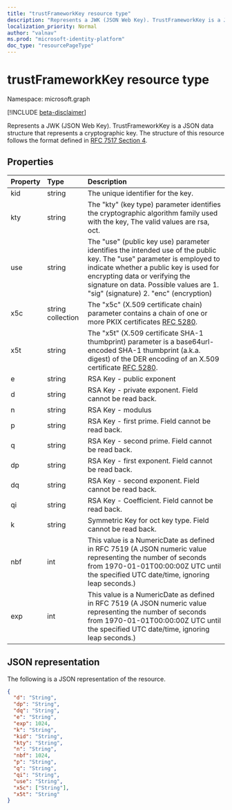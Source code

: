 ```yaml
---
title: "trustFrameworkKey resource type"
description: "Represents a JWK (JSON Web Key). TrustFrameworkKey is a JSON data structure that represents a cryptographic key. The structure of this resource follows the format defined in RFC 7517 Section 4."
localization_priority: Normal
author: "valnav"
ms.prod: "microsoft-identity-platform"
doc_type: "resourcePageType"
---
```


# trustFrameworkKey resource type

Namespace: microsoft.graph

[!INCLUDE [beta-disclaimer](../../includes/beta-disclaimer.md)]

Represents a JWK (JSON Web Key). TrustFrameworkKey is a JSON data structure that represents a cryptographic key. The structure of this resource follows the format defined in [RFC 7517 Section 4](https://tools.ietf.org/html/rfc7517#section-4).

## Properties

| Property     | Type        | Description |
|:-------------|:------------|:------------|
| kid | string | The unique identifier for the key.   |
| kty | string | The "kty" (key type) parameter identifies the cryptographic algorithm family used with the key, The valid values are rsa, oct. |
| use | string | The "use" (public key use) parameter identifies the intended use of the public key.  The "use" parameter is employed to indicate whether a public key is used for encrypting data or verifying the signature on data. Possible values are    1. "sig" (signature)    2.  "enc" (encryption)   |
| x5c | string collection | The "x5c" (X.509 certificate chain) parameter contains a chain of one or more PKIX certificates [RFC 5280](https://tools.ietf.org/html/rfc5280). |
| x5t | string | The "x5t" (X.509 certificate SHA-1 thumbprint) parameter is a base64url-encoded SHA-1 thumbprint (a.k.a. digest) of the DER encoding of an X.509 certificate [RFC 5280](https://tools.ietf.org/html/rfc5280). |
| e | string | RSA Key - public exponent |
| d| string | RSA Key - private exponent. Field cannot be read back. |
| n | string | RSA Key - modulus |
| p | string | RSA Key - first prime. Field cannot be read back. |
| q | string | RSA Key - second prime. Field cannot be read back. |
| dp | string | RSA Key - first exponent. Field cannot be read back. |
| dq | string | RSA Key - second exponent. Field cannot be read back. |
| qi | string | RSA Key - Coefficient. Field cannot be read back. |
| k | string | Symmetric Key for oct key type. Field cannot be read back.   |
| nbf | int | This value is a NumericDate as defined in RFC 7519 (A JSON numeric value representing the number of seconds from 1970-01-01T00:00:00Z UTC until the specified UTC date/time, ignoring leap seconds.) |
| exp | int | This value is a NumericDate as defined in RFC 7519 (A JSON numeric value representing the number of seconds from 1970-01-01T00:00:00Z UTC until the specified UTC date/time, ignoring leap seconds.) |



## JSON representation

The following is a JSON representation of the resource.

<!-- {
  "blockType": "resource",
  "optionalProperties": [

  ],
  "@odata.type": "microsoft.graph.trustFrameworkKey",
  "baseType": null
}-->

```json
{
  "d": "String",
  "dp": "String",
  "dq": "String",
  "e": "String",
  "exp": 1024,
  "k": "String",
  "kid": "String",
  "kty": "String",
  "n": "String",
  "nbf": 1024,
  "p": "String",
  "q": "String",
  "qi": "String",
  "use": "String",
  "x5c": ["String"],
  "x5t": "String"
}
```

<!-- uuid: 16cd6b66-4b1a-43a1-adaf-3a886856ed98
2019-02-04 14:57:30 UTC -->
<!-- {
  "type": "#page.annotation",
  "description": "trustFrameworkKey resource",
  "keywords": "",
  "section": "documentation",
  "tocPath": ""
}-->


